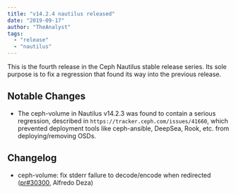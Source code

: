 ```yaml
---
title: "v14.2.4 nautilus released"
date: "2019-09-17"
author: "TheAnalyst"
tags:
  - "release"
  - "nautilus"
---
```


This is the fourth release in the Ceph Nautilus stable release series. Its sole purpose is to fix a regression that found its way into the previous release.

## Notable Changes

- The ceph-volume in Nautilus v14.2.3 was found to contain a serious regression, described in `https://tracker.ceph.com/issues/41660`, which prevented deployment tools like ceph-ansible, DeepSea, Rook, etc. from deploying/removing OSDs.

## Changelog

- ceph-volume: fix stderr failure to decode/encode when redirected ([pr#30300](https://github.com/ceph/ceph/pull/30300), Alfredo Deza)
